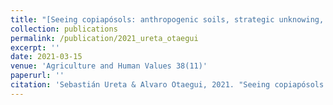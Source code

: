 ```yaml
---
title: "[Seeing copiapósols: anthropogenic soils, strategic unknowing, and emergent taxonomies in northern Chile](https://doi.org/10.1007/s10460-021-10191-4)"
collection: publications
permalink: /publication/2021_ureta_otaegui
excerpt: ''
date: 2021-03-15
venue: 'Agriculture and Human Values 38(11)'
paperurl: ''
citation: 'Sebastián Ureta & Alvaro Otaegui, 2021. "Seeing copiapósols: anthropogenic soils, strategic unknowing, and emergent taxonomies in northern Chile," Agriculture and Human Values, Springer;The Agriculture, Food, & Human Values Society (AFHVS), vol. 38(4), pages 881-892.'
---
```


